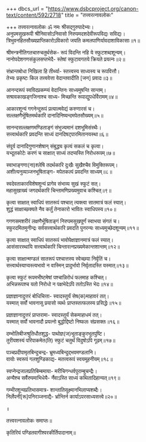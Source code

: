 +++
dbcs_url = "https://www.dsbcproject.org/canon-text/content/592/2718"
title = "तत्त्वरत्नावलोकः"

+++
तत्त्वरत्नावलोकः
ॐ नमः श्रीसद्‍गुरुपादेभ्यः।  
अनुपमसुखरूपी श्रीनिवासोऽनिवासो 
निरुपमदशदेवीरूपविद्यः सविद्यः।  
त्रिभुवनहितसौख्यप्राप्तिकारोऽविकारो
जयति कमलपाणिर्यावदाशाविकासाः॥१॥

श्रीमन्त्रनीतिगतचारुचतुर्थसेक-
रूपं विदन्ति नहि ये स्फुटशब्दशून्यम्।  
नानोपदेशगणसंकुलसप्तभेदै-
स्तेषां स्फुटावगतये क्रियते प्रयत्नः॥२॥

संभ्रान्तबोधा निखिला हि तीर्थ्या-
स्तत्त्वस्य साध्यस्य च रूपवित्तौ।  
तेभ्यः प्रकृष्टः किल तत्त्ववेत्ता
वेदान्तवादीति [जन] प्रवादः॥३॥

आनन्दरूपं स्वविदप्रकम्प्यं
वेदान्तिनः साध्यमुषन्ति सान्तम्।  
सश्रावकाखड्‍गजिनाश्च साध्य-
मिच्छन्ति रूपाद्युपधेर्विरामम्॥४॥

आकारशून्यं गगनेन्दुरूपं
प्रत्यात्मवेद्यं करुणारसं च।  
सल्लक्षणैर्भूषितमर्थकारि
दानादिनिष्यन्दमपेतसौख्यम्॥५॥

सानन्दसल्लक्षणमण्डिताङ्गं
संभुज्यमानं दशभूमिसंस्थैः।  
सत्त्वार्थकारि प्रवदन्ति साध्यं
दानदिषट्‍पारमितानयस्था॥६॥

संपूर्य दानादिगुणानशेषान्
संबुद्ध्य कृत्यं सकलं च कृत्वा।  
यभ्दूतकोटेः करणं च साक्षात्
साध्यं तदप्यस्ति निरोधरूपम्॥७॥

स्वाभाङ्गणा(ना)श्लेषि तदर्थकारि
दुःखैः सुखैश्चैव विमुक्तिरूपम्।  
अशीत्यनुव्यञ्जनभूषिताङ्ग-
मपेतकल्पं प्रवदन्ति साध्यम्॥८॥

स्वदेवताकारविशेषशून्यं
प्रागेव संभाव्य सुखं स्फुटं सत्।  
महासुखाख्यं जगदर्थकारि
चिन्तामणिप्रख्यमुवाच कश्चित्॥९॥

कृत्वा साक्षात् स्वाधिपं सातरूपं
पश्चात् त्यक्त्वा सातमात्रं फलं स्यात्।  
शुद्धं साक्षाच्छक्यते नैव कर्तुं
तेनाकारो भावितः स्वाधिपस्य॥१०॥

गगणसमशरीरं लक्षणैर्भूषिताङ्गं
निरुपमसुखपूर्णं स्वाभया संगतं च।  
स्फुरदमितमुनीन्द्रः सर्वसत्त्वार्थकारि
प्रवदति पुनरन्यः साध्यमुच्छेदशून्यम्॥११॥

कृत्वा साक्षात् स्वाधिपं सातरूपं
भावोपेक्षाज्ञानमात्रं फलं स्यात्।  
आसंसारस्थायि सत्त्वार्थकारि
चिन्तारत्नप्रख्यमेकान्तशान्तम्॥१२॥

कृत्वा साक्षान्मण्डलं सातरूपं
पश्चात्तस्य स्वेच्छया निर्वृतिं च।  
सत्त्वार्थस्याप्यस्त्यभावो न वास्मिन्
प्रादुर्भावो निर्वृतादस्ति यस्मात्॥१३॥

कृत्वा स्फुटं रूपमभीष्टमेषां
पश्चान्निरोधं फलमाह कश्चित्।  
अभिन्नरूपश्च यतो निरोधो
न पक्षभेदेऽपि ततोऽस्ति भेदः॥१४॥

प्रज्ञाज्ञानादुत्तरं बोधिचित्ता-
स्वादस्तुर्यं सेष(क)माहावरं तत्।  
यस्मात् सर्वो भावनासु प्रयासो
व्यर्थः प्राप्तस्तत्फलस्य प्रसिद्धेः॥१५॥

प्रज्ञाज्ञानादुत्तरं प्राप्तरामा-
स्वादस्तुर्यं सेकमाहाधमं तत्।  
यस्मात् सर्वो भावनादौ प्रयत्नो
बुद्धोद्दिष्टो निष्फलः संप्रसक्तः॥१६॥

दम्भोलिबीजश्रुतिधौतशुद्ध-
पाथोज्ञ(ज)भूताङ्कुरभूतपुष्टि।  
तुरीयशस्यं परिपाकमेत(ति)
स्फुटं चतुर्थं विदुषोऽपि गूढम्॥१७॥

पञ्चप्रदीपामृतबिन्दुचन्द्र-
भ्रूमध्यबिन्दुद्भवमण्डलानि।  
वायोः स्वरूपं गलशुण्डिकाद्य-
मतत्त्वरूपं स्वयमूहनीयम्॥१८॥

स्वप्नेन्द्रजालप्रतिबिम्बमाया-
मरीचिगन्धर्वपुराम्बुचन्द्रैः।  
अन्यैश्च सर्वैरुपमाभिधेयै-
र्नैवाऽस्ति साध्यं कथितादिहान्यत्॥१९॥

गम्भीरशून्यप्रतिभासमात्र-
शान्तातिसूक्ष्मानभिलाप्यशब्दैः।  
निर्लेपनी[रू]पनिरञ्जनाद्यै-
र्भ्रान्तिर्न कार्याऽपरसाध्यसत्त्वे॥२०॥

॥

तत्त्वरत्नावलोकः समाप्तः॥

कृतिरियं पण्डितवागीश्वरकीर्तिपादानाम्॥


